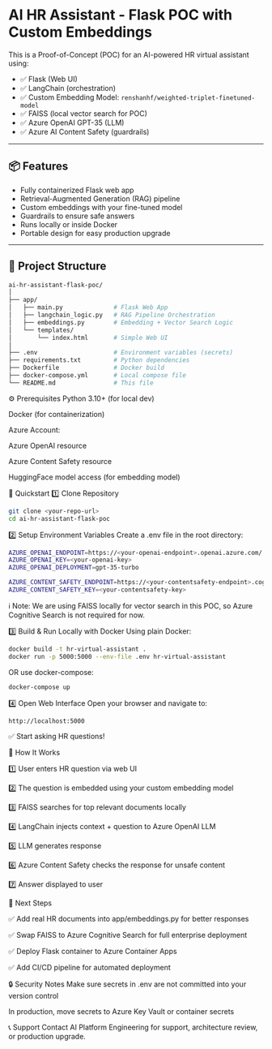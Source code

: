 
# AI HR Assistant - Flask POC with Custom Embeddings

This is a Proof-of-Concept (POC) for an AI-powered HR virtual assistant using:

- ✅ Flask (Web UI)
- ✅ LangChain (orchestration)
- ✅ Custom Embedding Model: `renshanhf/weighted-triplet-finetuned-model`
- ✅ FAISS (local vector search for POC)
- ✅ Azure OpenAI GPT-35 (LLM)
- ✅ Azure AI Content Safety (guardrails)

---

## 📦 Features

- Fully containerized Flask web app
- Retrieval-Augmented Generation (RAG) pipeline
- Custom embeddings with your fine-tuned model
- Guardrails to ensure safe answers
- Runs locally or inside Docker
- Portable design for easy production upgrade

---

## 📂 Project Structure

```bash
ai-hr-assistant-flask-poc/
│
├── app/
│   ├── main.py              # Flask Web App
│   ├── langchain_logic.py   # RAG Pipeline Orchestration
│   ├── embeddings.py        # Embedding + Vector Search Logic
│   └── templates/
│       └── index.html       # Simple Web UI
│
├── .env                     # Environment variables (secrets)
├── requirements.txt         # Python dependencies
├── Dockerfile               # Docker build
├── docker-compose.yml       # Local compose file
└── README.md                # This file
```

⚙️ Prerequisites
Python 3.10+ (for local dev)

Docker (for containerization)

Azure Account:

Azure OpenAI resource

Azure Content Safety resource

HuggingFace model access (for embedding model)

🚀 Quickstart
1️⃣ Clone Repository
```bash
git clone <your-repo-url>
cd ai-hr-assistant-flask-poc
```
2️⃣ Setup Environment Variables
Create a .env file in the root directory:
```bash
AZURE_OPENAI_ENDPOINT=https://<your-openai-endpoint>.openai.azure.com/
AZURE_OPENAI_KEY=<your-openai-key>
AZURE_OPENAI_DEPLOYMENT=gpt-35-turbo

AZURE_CONTENT_SAFETY_ENDPOINT=https://<your-contentsafety-endpoint>.cognitiveservices.azure.com/
AZURE_CONTENT_SAFETY_KEY=<your-contentsafety-key>
```
ℹ Note: We are using FAISS locally for vector search in this POC, so Azure Cognitive Search is not required for now.

3️⃣ Build & Run Locally with Docker
Using plain Docker:
```bash
docker build -t hr-virtual-assistant .
docker run -p 5000:5000 --env-file .env hr-virtual-assistant
```
OR use docker-compose:
```bash
docker-compose up
```
4️⃣ Open Web Interface
Open your browser and navigate to:
```bash
http://localhost:5000
```
✅ Start asking HR questions!

🧠 How It Works

1️⃣ User enters HR question via web UI

2️⃣ The question is embedded using your custom embedding model

3️⃣ FAISS searches for top relevant documents locally

4️⃣ LangChain injects context + question to Azure OpenAI LLM

5️⃣ LLM generates response

6️⃣ Azure Content Safety checks the response for unsafe content

7️⃣ Answer displayed to user


🚀 Next Steps

✅ Add real HR documents into app/embeddings.py for better responses

✅ Swap FAISS to Azure Cognitive Search for full enterprise deployment

✅ Deploy Flask container to Azure Container Apps

✅ Add CI/CD pipeline for automated deployment

🔒 Security Notes
Make sure secrets in .env are not committed into your version control

In production, move secrets to Azure Key Vault or container secrets

📞 Support
Contact AI Platform Engineering for support, architecture review, or production upgrade.


